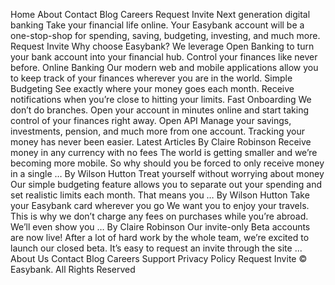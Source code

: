 Home About Contact Blog Careers Request Invite Next generation digital
banking Take your financial life online. Your Easybank account will be a
one-stop-shop for spending, saving, budgeting, investing, and much more.
Request Invite Why choose Easybank? We leverage Open Banking to turn your
bank account into your financial hub. Control your finances like never
before. Online Banking Our modern web and mobile applications allow you to
keep track of your finances wherever you are in the world. Simple Budgeting
See exactly where your money goes each month. Receive notifications when
you’re close to hitting your limits. Fast Onboarding We don’t do branches.
Open your account in minutes online and start taking control of your
finances right away. Open API Manage your savings, investments, pension, and
much more from one account. Tracking your money has never been easier.
Latest Articles By Claire Robinson Receive money in any currency with no
fees The world is getting smaller and we’re becoming more mobile. So why
should you be forced to only receive money in a single … By Wilson Hutton
Treat yourself without worrying about money Our simple budgeting feature
allows you to separate out your spending and set realistic limits each
month. That means you … By Wilson Hutton Take your Easybank card wherever
you go We want you to enjoy your travels. This is why we don’t charge any
fees on purchases while you’re abroad. We’ll even show you … By Claire
Robinson Our invite-only Beta accounts are now live! After a lot of hard
work by the whole team, we’re excited to launch our closed beta. It’s easy
to request an invite through the site ... About Us Contact Blog Careers
Support Privacy Policy Request Invite © Easybank. All Rights Reserved
